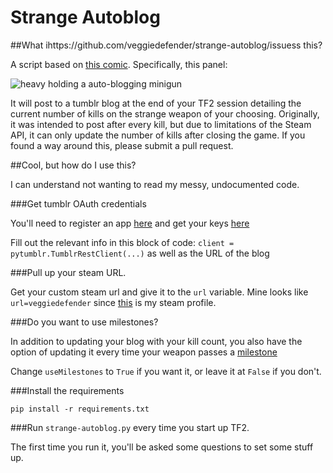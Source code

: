 # Strange Autoblog

##What ihttps://github.com/veggiedefender/strange-autoblog/issuess this?

A script based on [this comic](http://www.teamfortress.com/macupdate/comic/). Specifically, this panel:

![heavy holding a auto-blogging minigun](http://i.imgur.com/c96PPOT.jpg)

It will post to a tumblr blog at the end of your TF2 session detailing the current number of kills on the strange weapon of your choosing. 
Originally, it was intended to post after every kill, but due to limitations of the Steam API, it can only update the number of kills after closing the game.
If you found a way around this, please submit a pull request.

##Cool, but how do I use this?

I can understand not wanting to read my messy, undocumented code.

###Get tumblr OAuth credentials

You'll need to register an app [here](https://www.tumblr.com/oauth/register) and get your keys [here](https://api.tumblr.com/console/calls/user/info)

Fill out the relevant info in this block of code: `client = pytumblr.TumblrRestClient(...)` as well as the URL of the blog 

###Pull up your steam URL. 

Get your custom steam url and give it to the `url` variable. Mine looks like `url=veggiedefender` since [this](http://steamcommunity.com/id/veggiedefender/) is my steam profile.

###Do you want to use milestones?

In addition to updating your blog with your kill count, you also have the option of updating it every time your weapon passes a [milestone](https://wiki.teamfortress.com/wiki/Strange#Ranks)

Change `useMilestones` to `True` if you want it, or leave it at `False` if you don't.

###Install the requirements

`pip install -r requirements.txt`

###Run `strange-autoblog.py` every time you start up TF2. 

The first time you run it, you'll be asked some questions to set some stuff up.
